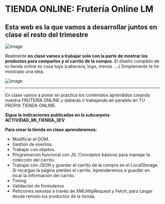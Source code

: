 # TIENDA ONLINE: Frutería Online LM

## Esta web es la que vamos a desarrollar juntos en clase el resto del trimestre

![image](https://user-images.githubusercontent.com/91023374/233855591-49f0a255-11bd-4df2-87c2-96e4875c661c.png)

Realmente **en clase vamos a trabajar solo con la parte de mostrar los productos para comparlos y el carrito de la compra.** El diseño completo de tu tienda online es cosa tuya (cabecera, logo, menús ....) Simplemente te he mostrado una idea.

![image](https://user-images.githubusercontent.com/91023374/233855614-b4d400d0-657d-44e1-b347-19fa8fc09f70.png)



___
En clase vamos a poner en práctica los contenidos aprendidos creando nuestra FRUTERÍA ONLINE y deberás ir trabajando en paralelo en TU PROPIA TIENDA ONLINE.

**Sigue la indicaciones publicadas en la subcarpeta ACTIVIDAD_MI_TIENDA_3EV**

**Para crear la tienda en clase aprenderemos:**
- Modificar el DOM. 
- Gestión de eventos.
- Trabajar con objetos.
- Programación funcional con JS. Conceptos básicos para manejar la colección del carrito.
- Trabajar con JSON y guardar el carrito de la compra en el LocalStorage. Si recargas la página pierdes el carrito. Aprenderemos a guardar en local la información del carrito.
- Timing
- Validación de formularios
- Peticiones remotas a través de XMLHttpRequest y Fetch, para cargar desde remoto los productos de la tienda.



